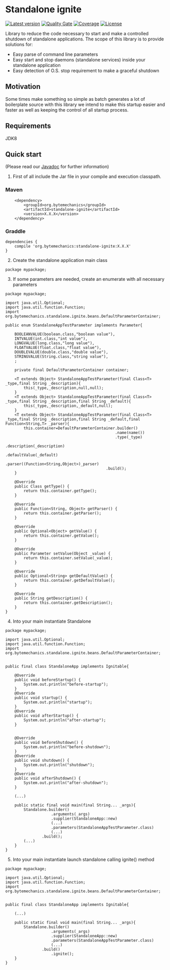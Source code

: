 # Standalone ignite
[![Latest version](https://maven-badges.herokuapp.com/maven-central/org.bytemechanics/standalone-ignite/badge.svg)](https://maven-badges.herokuapp.com/maven-central/org.bytemechanics/standalone-ignite/badge.svg)
[![Quality Gate](https://sonarcloud.io/api/project_badges/measure?project=org.bytemechanics%3Astandalone-ignite&metric=alert_status)](https://sonarcloud.io/dashboard/index/org.bytemechanics%3Astandalone-ignite)
[![Coverage](https://sonarcloud.io/api/project_badges/measure?project=org.bytemechanics%3Astandalone-ignite&metric=coverage)](https://sonarcloud.io/dashboard/index/org.bytemechanics%3Astandalone-ignite)
[![License](https://img.shields.io/badge/License-Apache%202.0-blue.svg)](https://opensource.org/licenses/Apache-2.0)

Library to reduce the code necessary to start and make a controlled shutdown of standalone applications. The scope of this library is to provide solutions for:
* Easy parse of command line parameters
* Easy start and stop daemons (standalone services) inside your standalone application
* Easy detection of O.S. stop requirement to make a graceful shutdown

## Motivation
Some times make something so simple as batch generates a lot of boilerplate source with this library we intend to make this startup easier and faster as well as keeping the control of all startup process.

## Requirements
JDK8

## Quick start
(Please read our [Javadoc](https://standalone-ignite.bytemechanics.org/javadoc/index.html) for further information)
1. First of all include the Jar file in your compile and execution classpath.

### Maven
```Maven
	<dependency>
		<groupId>org.bytemechanics</groupId>
		<artifactId>standalone-ignite</artifactId>
		<version>X.X.X</version>
	</dependency>
```
### Graddle
```Gradle
dependencies {
    compile 'org.bytemechanics:standalone-ignite:X.X.X'
}
```

2. Create the standalone application main class
```
package mypackage;
```

3. If some parameters are needed, create an enumerate with all necessary parameters
```
package mypackage;

import java.util.Optional;
import java.util.function.Function;
import org.bytemechanics.standalone.ignite.beans.DefaultParameterContainer;

public enum StandaloneAppTestParameter implements Parameter{

	BOOLEANVALUE(boolean.class,"boolean value"),
	INTVALUE(int.class,"int value"),
	LONGVALUE(long.class,"long value"),
	FLOATVALUE(float.class,"float value"),
	DOUBLEVALUE(double.class,"double value"),
	STRINGVALUE(String.class,"string value"),
	;
	
	private final DefaultParameterContainer container;
	
	<T extends Object> StandaloneAppTestParameter(final Class<T> _type,final String _description){
		this(_type,_description,null,null);
	}
	<T extends Object> StandaloneAppTestParameter(final Class<T> _type,final String _description,final String _default){
		this(_type,_description,_default,null);
	}
	<T extends Object> StandaloneAppTestParameter(final Class<T> _type,final String _description,final String _default,final Function<String,T> _parser){
		this.container=DefaultParameterContainer.builder()
												.name(name())
												.type(_type)
												.description(_description)
												.defaultValue(_default)
												.parser((Function<String,Object>)_parser)
											.build();
	}

	@Override
	public Class getType() {
		return this.container.getType();
	}

	@Override
	public Function<String, Object> getParser() {
		return this.container.getParser();
	}

	@Override
	public Optional<Object> getValue() {
		return this.container.getValue();
	}

	@Override
	public Parameter setValue(Object _value) {
		return this.container.setValue(_value);
	}

	@Override
	public Optional<String> getDefaultValue() {
		return this.container.getDefaultValue();
	}

	@Override
	public String getDescription() {
		return this.container.getDescription();
	}
}
```

4. Into your main instantiate Standalone
```
package mypackage;

import java.util.Optional;
import java.util.function.Function;
import org.bytemechanics.standalone.ignite.beans.DefaultParameterContainer;


public final class StandaloneApp implements Ignitable{

	@Override
	public void beforeStartup() {
		System.out.println("before-startup");
	}
	@Override
	public void startup() {
		System.out.println("startup");
	}
	@Override
	public void afterStartup() {
		System.out.println("after-startup");
	}


	@Override
	public void beforeShutdown() {
		System.out.println("before-shutdown");
	}
	@Override
	public void shutdown() {
		System.out.println("shutdown");
	}
	@Override
	public void afterShutdown() {
		System.out.println("after-shutdown");
	}

	(...)

	public static final void main(final String... _args){
		Standalone.builder()
					.arguments(_args)
					.supplier(StandaloneApp::new)
					(...)
					.parameters(StandaloneAppTestParameter.class)
					(...)
				.build();
		(...)
	}
}
```

5. Into your main instantiate launch standalone calling ignite() method
```
package mypackage;

import java.util.Optional;
import java.util.function.Function;
import org.bytemechanics.standalone.ignite.beans.DefaultParameterContainer;


public final class StandaloneApp implements Ignitable{

	(...)

	public static final void main(final String... _args){
		Standalone.builder()
					.arguments(_args)
					.supplier(StandaloneApp::new)
					.parameters(StandaloneAppTestParameter.class)
					(...)
				.build()
					.ignite();
	}
}
```
